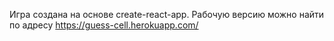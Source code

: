 Игра создана на основе create-react-app.
Рабочую версию можно найти по адресу https://guess-cell.herokuapp.com/
